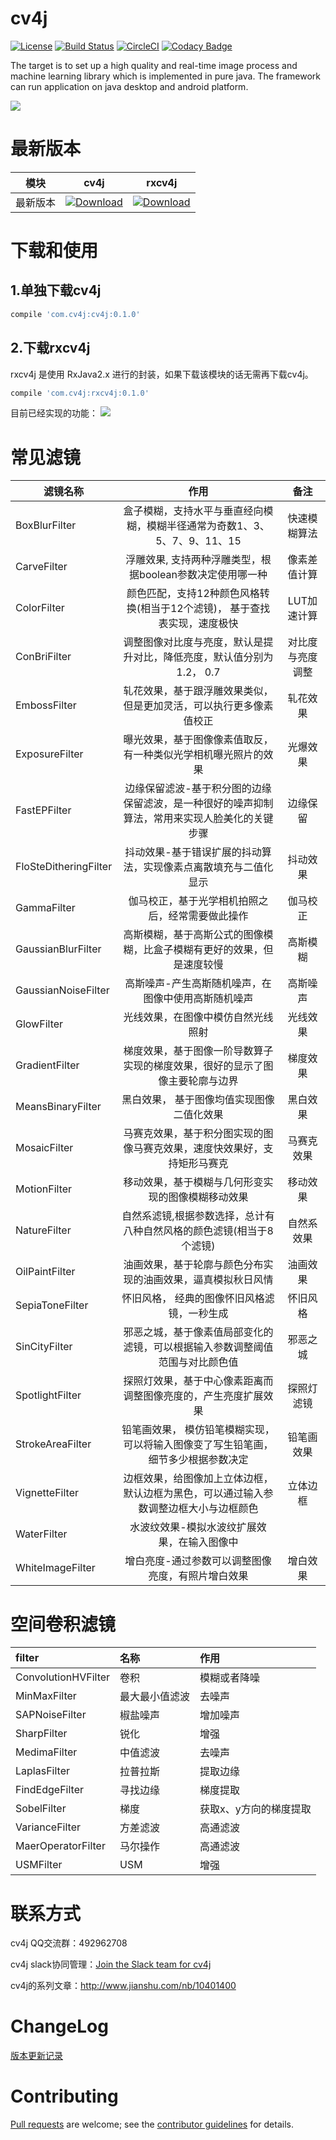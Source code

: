 # cv4j

[![License](https://img.shields.io/badge/license-Apache%202-lightgrey.svg)](https://www.apache.org/licenses/LICENSE-2.0.html)
[![Build Status](https://travis-ci.org/imageprocessor/cv4j.svg?branch=master)](https://travis-ci.org/imageprocessor/cv4j)
[![CircleCI](https://circleci.com/gh/imageprocessor/cv4j.svg?style=svg)](https://circleci.com/gh/imageprocessor/cv4j)
[![Codacy Badge](https://api.codacy.com/project/badge/Grade/c5acad8d039445408b17642957a5d736)](https://www.codacy.com/app/fengzhizi715/cv4j?utm_source=github.com&amp;utm_medium=referral&amp;utm_content=imageprocessor/cv4j&amp;utm_campaign=Badge_Grade)

The target is to set up a high quality and real-time image process and machine learning library which is implemented in pure java. The framework can run application on java desktop and android platform.

![](logo.png)

# 最新版本

模块|cv4j|rxcv4j
---|:-------------:|:-------------:
最新版本|[![Download](https://img.shields.io/badge/Download-0.1.0-red.svg)](https://bintray.com/fengzhizi715/maven/cv4j/_latestVersion)|[![Download](https://img.shields.io/badge/Download-0.1.0-red.svg)](https://bintray.com/fengzhizi715/maven/rxcv4j/_latestVersion)


# 下载和使用
## 1.单独下载cv4j

```groovy
compile 'com.cv4j:cv4j:0.1.0'
```

## 2.下载rxcv4j

rxcv4j 是使用 RxJava2.x 进行的封装，如果下载该模块的话无需再下载cv4j。

```groovy
compile 'com.cv4j:rxcv4j:0.1.0'
```


目前已经实现的功能：
![](cv4j.png)

# 常见滤镜

| 滤镜名称        | 作用          | 备注          |
| ------------- |:-------------:| :-------------:|
|BoxBlurFilter|盒子模糊，支持水平与垂直经向模糊，模糊半径通常为奇数1、3、5、7、9、11、15|快速模糊算法|
|CarveFilter|浮雕效果, 支持两种浮雕类型，根据boolean参数决定使用哪一种|像素差值计算
|ColorFilter|颜色匹配，支持12种颜色风格转换(相当于12个滤镜)， 基于查找表实现，速度极快|LUT加速计算|
|ConBriFilter|调整图像对比度与亮度，默认是提升对比，降低亮度，默认值分别为1.2， 0.7|对比度与亮度调整|
|EmbossFilter|轧花效果，基于跟浮雕效果类似，但是更加灵活，可以执行更多像素值校正|轧花效果|
|ExposureFilter|曝光效果，基于图像像素值取反，有一种类似光学相机曝光照片的效果|光爆效果
|FastEPFilter|边缘保留滤波-基于积分图的边缘保留滤波，是一种很好的噪声抑制算法，常用来实现人脸美化的关键步骤|边缘保留|
|FloSteDitheringFilter|抖动效果-基于错误扩展的抖动算法，实现像素点离散填充与二值化显示|抖动效果|
|GammaFilter|伽马校正，基于光学相机拍照之后，经常需要做此操作|伽马校正|
|GaussianBlurFilter|高斯模糊，基于高斯公式的图像模糊，比盒子模糊有更好的效果，但是速度较慢|高斯模糊|
|GaussianNoiseFilter|高斯噪声-产生高斯随机噪声，在图像中使用高斯随机噪声|高斯噪声|
|GlowFilter|光线效果，在图像中模仿自然光线照射|光线效果|
|GradientFilter|梯度效果，基于图像一阶导数算子实现的梯度效果，很好的显示了图像主要轮廓与边界|梯度效果|
|MeansBinaryFilter|黑白效果， 基于图像均值实现图像二值化效果|黑白效果|
|MosaicFilter|马赛克效果，基于积分图实现的图像马赛克效果，速度快效果好，支持矩形马赛克|马赛克效果|
|MotionFilter|移动效果，基于模糊与几何形变实现的图像模糊移动效果|移动效果|
|NatureFilter|自然系滤镜,根据参数选择，总计有八种自然风格的颜色滤镜(相当于8个滤镜)|自然系效果|
|OilPaintFilter|油画效果，基于轮廓与颜色分布实现的油画效果，逼真模拟秋日风情|油画效果|
|SepiaToneFilter|怀旧风格， 经典的图像怀旧风格滤镜，一秒生成|怀旧风格|
|SinCityFilter|邪恶之城，基于像素值局部变化的滤镜，可以根据输入参数调整阈值范围与对比颜色值|邪恶之城|
|SpotlightFilter|探照灯效果，基于中心像素距离而调整图像亮度的，产生亮度扩展效果|探照灯滤镜|
|StrokeAreaFilter|铅笔画效果， 模仿铅笔模糊实现， 可以将输入图像变了写生铅笔画，细节多少根据参数决定|铅笔画效果|
|VignetteFilter|边框效果，给图像加上立体边框，默认边框为黑色，可以通过输入参数调整边框大小与边框颜色|立体边框|
|WaterFilter|水波纹效果-模拟水波纹扩展效果，在输入图像中|
|WhiteImageFilter|增白亮度-通过参数可以调整图像亮度，有照片增白效果|增白效果|

# 空间卷积滤镜

| filter       | 名称        | 作用        |
|:-------------|:-------------| :-------------|
|ConvolutionHVFilter |卷积|模糊或者降噪|
|MinMaxFilter|最大最小值滤波|去噪声|
|SAPNoiseFilter |椒盐噪声|增加噪声|
|SharpFilter |锐化|增强|
|MedimaFilter |中值滤波|去噪声|
|LaplasFilter |拉普拉斯|提取边缘|
|FindEdgeFilter |寻找边缘|梯度提取|
|SobelFilter |梯度|获取x、y方向的梯度提取|
|VarianceFilter |方差滤波|高通滤波|
|MaerOperatorFilter |马尔操作|高通滤波|
|USMFilter |USM|增强|

# 联系方式
cv4j QQ交流群：492962708

cv4j slack协同管理：[Join the Slack team for cv4j](https://cv4j.slack.com/join/shared_invite/MTg5MDE1NDk2NDA1LTE0OTU4NzM2MjAtMjI3YTg0YzkyMA)

cv4j的系列文章：http://www.jianshu.com/nb/10401400

# ChangeLog
[版本更新记录](CHANGELOG.md)

# Contributing
[Pull requests](https://help.github.com/categories/collaborating-with-issues-and-pull-requests/) are welcome; see the [contributor guidelines](CONTRIBUTING.md) for details.